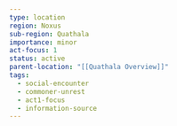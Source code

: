 ```yaml
---
type: location
region: Noxus
sub-region: Quathala
importance: minor
act-focus: 1
status: active
parent-location: "[[Quathala Overview]]"
tags:
  - social-encounter
  - commoner-unrest
  - act1-focus
  - information-source
---
```

